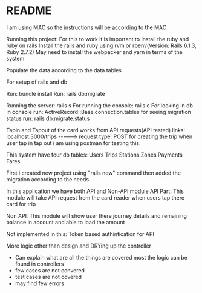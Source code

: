 # README
I am using MAC so the instructions will be according to the MAC

Running this project:
For this to work it is important to install the ruby and ruby on rails
Install the rails and ruby using rvm or rbenv(Version: Rails 6.1.3, Ruby 2.7.2)
May need to install the webpacker and yarn in terms of the system

Populate the data according to the data tables

For setup of rails and db

Run: bundle install
Run: rails db:migrate

Running the server: rails s
For running the console: rails c
For looking in db in console run: ActiveRecord::Base.connection.tables
for seeing migration status run: rails db:migrate:status

Tapin and Tapout of the card works from API requests(API tested)
links: localhost:3000/trips -----> request type: POST for creating the trip when user tap in tap out i am using postman for testing this.

This system have four db tables:
Users
Trips
Stations
Zones
Payments
Fares

First i created new project using "rails new" command then added the migration according to the needs

In this application we have both API and Non-API module
API Part:
This module will take API request from the card reader when users tap there card for trip

Non API:
This module will show user there journey details and remaining balance in account and able to load the amount

Not implemented in this:
Token based authintication for API

More logic other than design and DRYing up the controller

* Can explain what are all the things are covered most the logic can be found in controllers
* few cases are not convered
* test cases are not covered
* may find few errors